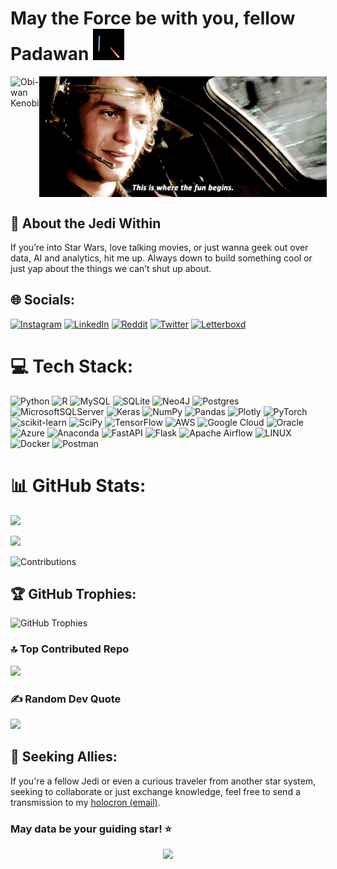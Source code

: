 # May the Force be with you, fellow Padawan <img src="https://github.com/Lokesh-Balamurugan/Lokesh-Balamurugan/blob/main/39.gif" width="50px">

<div style="display: flex; justify-content: space-between;">
  <img src="https://github.com/Lokesh-Balamurugan/Lokesh-Balamurugan/blob/main/TITANS%20%22Doom%20Patrol%22%20Images%20Feature%20Our%20First%20Proper%20Look%20At%20DC%20Universe's%20Second%20Superhero%20Team.gif" alt="Obi-wan Kenobi" width="380px">
  <img src="https://github.com/Lokesh-Balamurugan/Lokesh-Balamurugan/blob/main/Let%20your%20imagination%20run%20wild.gif" alt="Anakin" width="460px">
</div>

## 🌌 About the Jedi Within

If you’re into Star Wars, love talking movies, or just wanna geek out over data, AI and analytics, hit me up. Always down to build something cool or just yap about the things we can’t shut up about.

## 🌐 Socials:
[![Instagram](https://img.shields.io/badge/Instagram-%23E4405F.svg?logo=Instagram&logoColor=white)](https://instagram.com/the_1ast_jedi_) [![LinkedIn](https://img.shields.io/badge/LinkedIn-%230077B5.svg?logo=linkedin&logoColor=white)](https://linkedin.com/in/lokeshvb) [![Reddit](https://img.shields.io/badge/Reddit-%23FF4500.svg?logo=Reddit&logoColor=white)](https://reddit.com/user/LokRox) [![Twitter](https://img.shields.io/badge/Twitter-%231DA1F2.svg?logo=Twitter&logoColor=white)](https://twitter.com/daLastSkywalk3r) 
[![Letterboxd](https://img.shields.io/badge/Letterboxd-Profile-green)](https://letterboxd.com/LastSkywalk3r/)

# 💻 Tech Stack:
![Python](https://img.shields.io/badge/python-3670A0?style=for-the-badge&logo=python&logoColor=ffdd54) ![R](https://img.shields.io/badge/r-%23276DC3.svg?style=for-the-badge&logo=r&logoColor=white) ![MySQL](https://img.shields.io/badge/mysql-%2300f.svg?style=for-the-badge&logo=mysql&logoColor=white) ![SQLite](https://img.shields.io/badge/sqlite-%2307405e.svg?style=for-the-badge&logo=sqlite&logoColor=white) 	![Neo4J](https://img.shields.io/badge/Neo4j-008CC1?style=for-the-badge&logo=neo4j&logoColor=white) ![Postgres](https://img.shields.io/badge/postgres-%23316192.svg?style=for-the-badge&logo=postgresql&logoColor=white) ![MicrosoftSQLServer](https://img.shields.io/badge/Microsoft%20SQL%20Sever-CC2927?style=for-the-badge&logo=microsoft%20sql%20server&logoColor=white) ![Keras](https://img.shields.io/badge/Keras-%23D00000.svg?style=for-the-badge&logo=Keras&logoColor=white) ![NumPy](https://img.shields.io/badge/numpy-%23013243.svg?style=for-the-badge&logo=numpy&logoColor=white) ![Pandas](https://img.shields.io/badge/pandas-%23150458.svg?style=for-the-badge&logo=pandas&logoColor=white) ![Plotly](https://img.shields.io/badge/Plotly-%233F4F75.svg?style=for-the-badge&logo=plotly&logoColor=white) ![PyTorch](https://img.shields.io/badge/PyTorch-%23EE4C2C.svg?style=for-the-badge&logo=PyTorch&logoColor=white) ![scikit-learn](https://img.shields.io/badge/scikit--learn-%23F7931E.svg?style=for-the-badge&logo=scikit-learn&logoColor=white) ![SciPy](https://img.shields.io/badge/SciPy-%230C55A5.svg?style=for-the-badge&logo=scipy&logoColor=%white) ![TensorFlow](https://img.shields.io/badge/TensorFlow-%23FF6F00.svg?style=for-the-badge&logo=TensorFlow&logoColor=white) ![AWS](https://img.shields.io/badge/AWS-%23FF9900.svg?style=for-the-badge&logo=amazon-aws&logoColor=white) ![Google Cloud](https://img.shields.io/badge/Google%20Cloud-%234285F4.svg?style=for-the-badge&logo=google-cloud&logoColor=white) ![Oracle](https://img.shields.io/badge/Oracle-F80000?style=for-the-badge&logo=oracle&logoColor=white) ![Azure](https://img.shields.io/badge/azure-%230072C6.svg?style=for-the-badge&logo=azure-devops&logoColor=white) ![Anaconda](https://img.shields.io/badge/Anaconda-%2344A833.svg?style=for-the-badge&logo=anaconda&logoColor=white) ![FastAPI](https://img.shields.io/badge/FastAPI-005571?style=for-the-badge&logo=fastapi) ![Flask](https://img.shields.io/badge/flask-%23000.svg?style=for-the-badge&logo=flask&logoColor=white) ![Apache Airflow](https://img.shields.io/badge/Apache%20Airflow-017CEE?style=for-the-badge&logo=Apache%20Airflow&logoColor=white) ![LINUX](https://img.shields.io/badge/Linux-FCC624?style=for-the-badge&logo=linux&logoColor=black) ![Docker](https://img.shields.io/badge/docker-%230db7ed.svg?style=for-the-badge&logo=docker&logoColor=white) ![Postman](https://img.shields.io/badge/Postman-FF6C37?style=for-the-badge&logo=postman&logoColor=white)

# 📊 GitHub Stats:
![](https://github-readme-stats.vercel.app/api/top-langs/?username=Lokesh-Balamurugan&theme=vision-friendly-dark&hide_border=false&include_all_commits=false&count_private=false&layout=compact)

![](https://github-readme-streak-stats.herokuapp.com/?user=Lokesh-Balamurugan&theme=radical)

![Contributions](https://github-profile-summary-cards.vercel.app/api/cards/profile-details?username=Lokesh-Balamurugan&theme=radical)

## 🏆 GitHub Trophies:
![GitHub Trophies](https://github-profile-trophy.vercel.app/?username=Lokesh-Balamurugan&theme=radical&no-frame=true&margin-w=15)

### 🔝 Top Contributed Repo
![](https://github-contributor-stats.vercel.app/api?username=Lokesh-Balamurugan&limit=5&theme=dark&combine_all_yearly_contributions=true)

### ✍️ Random Dev Quote
![](https://quotes-github-readme.vercel.app/api?type=horizontal&theme=tokyonight)

<!-- Proudly created with GPRM ( https://gprm.itsvg.in ) -->

## 💼 Seeking Allies:

If you're a fellow Jedi or even a curious traveler from another star system, seeking to collaborate or just exchange knowledge, feel free to send a transmission to my [holocron (email)](mailto:lokeshrox2000@gmail.com).

### May data be your guiding star! ⭐️

<p align="center">
  <img src="https://capsule-render.vercel.app/api?type=waving&color=gradient&height=100&section=footer"/>
</p>
